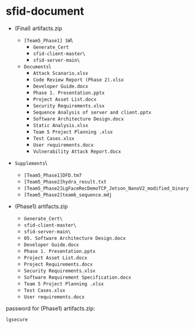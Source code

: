 # sfid-document


- (Final) artifacts.zip
  - `[Team5_Phase1] SW`\
    - `Generate_Cert`
    - `sfid-client-master\`
    - `sfid-server-main\`
  - `Documents`\
    - `Attack Scanario.xlsx`
    - `Code Review Report (Phase 2).xlsx`
    - `Developer Guide.docx`
    - `Phase 1. Presentation.pptx`
    - `Project Asset List.docx`
    - `Security Requirements.xlsx`
    - `Sequence Analysis of server and client.pptx`
    - `Software Architecture Design.docx`
    - `Static Analysis.xlsx`
    - `Team 5 Project Planning .xlsx`
    - `Test Cases.xlsx`
    - `User requirements.docx`
    - `Vulnerability Attack Report.docx`
- `Supplements`\
    - `[Team5_Phase1]DFD.tm7`
    - `[Team5_Phase2]hydra_result.txt`
    - `[Team5_Phase2]LgFaceRecDemoTCP_Jetson_NanoV2_modified_binary`
    - `[Team5_Phase2]team6_sequence.mdj`
  

- (Phase1) artifacts.zip 
  - `Generate_Cert\`
  - `sfid-client-master\`
  - `sfid-server-main\`
  - `05. Software Architecture Design.docx`
  - `Developer Guide.docx`
  - `Phase 1. Presentation.pptx`
  - `Project Asset List.docx`
  - `Project Requirements.docx`
  - `Security Requirements.xlsx`
  - `Software Requirement Specification.docx`
  - `Team 5 Project Planning .xlsx`
  - `Test Cases.xlsx`
  - `User requirements.docx`


password for (Phase1) artifacts.zip:
```
lgsecure
```

